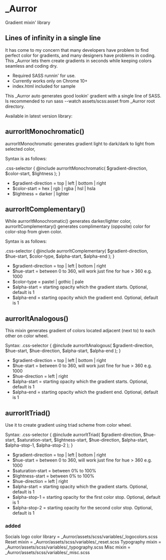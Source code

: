 # _Aurror
Gradient mixin' library

## Lines of infinity in a single line
It has come to my concern that many developers have problem to find perfect color for gradients, and many designers have problems in coding. This _Aurror lets them create gradients in seconds while keeping colors seamless and coding dry.

* Required SASS runnin' for use.
* Currently works only on Chrome 10+
* index.html included for sample

This _Aurror auto generates good lookin' gradient with a single line of SASS.
Is recommended to run sass --watch assets/scss:asset from _Aurror root directory.

Available in latest version library:

## aurrorItMonochromatic()
aurrorItMonochromatic generates gradient light to dark/dark to light from selected color, 

Syntax is as follows:

.css-selector {
	@include aurrorItMonochromatic( $gradient-direction, $color-start, $lightness );
}


* $gradient-direction = top | left | bottom | right
* $color-start = hex | rgb | rgba | hsl | hsla
* $lightness = darker | lighter 


## aurrorItComplementary()
While aurrorItMonochromatic() generates darker/lighter color,
aurrorItComplementary() generates complimentary (opposite) color for color-stop from given color.

Syntax is as follows:

.css-selector {
	@include aurrorItComplementary( $gradient-direction, $hue-start, $color-type, $alpha-start, $alpha-end );
}


* $gradient-direction = top | left | bottom | right
* $hue-start =  between 0 to 360, will work just fine for hue > 360 e.g. 1000
* $color-type = pastel | gothic | pale
* $alpha-start = starting opacity which the gradient starts. Optional, default is 1
* $alpha-end = starting opacity which the gradient end. Optional, default is 1

## aurrorItAnalogous()
This mixin generates gradient of colors located adjacent (next to) to each other on color wheel.

Syntax:
.css-selector {
	@include aurrorItAnalogous( $gradient-direction, $hue-start, $hue-direction, $alpha-start, $alpha-end );
}

* $gradient-direction = top | left | bottom | right
* $hue-start =  between 0 to 360, will work just fine for hue > 360 e.g. 1000
* $hue-direction = left | right
* $alpha-start = starting opacity which the gradient starts. Optional, default is 1
* $alpha-end = starting opacity which the gradient end. Optional, default is 1

## aurrorItTriad()
Use it to create gradient using triad scheme from color wheel.

Syntax:
.css-selector {
	@include aurrorItTriad( $gradient-direction, $hue-start, $saturation-start, $lightness-start, $hue-direction, $alpha-start, $alpha-stop-1, $alpha-stop-2 );
}

* $gradient-direction = top | left | bottom | right
* $hue-start =  between 0 to 360, will work just fine for hue > 360 e.g. 1000
* $saturation-start = between 0% to 100%
* $lightness-start = between 0% to 100%
* $hue-direction = left | right
* $alpha-start = starting opacity which the gradient starts. Optional, default is 1
* $alpha-stop-1 = starting opacity for the first color stop. Optional, default is 1
* $alpha-stop-2 = starting opacity for the second color stop. Optional, default is 1

### added
Socials logo color library = _Aurror/assets/scss/variables/_logocolors.scss
Reset mixin = _Aurror/assets/scss/variables/_reset.scss
Typography mixin = _Aurror/assets/scss/variables/_typography.scss
Misc mixin = _Aurror/assets/scss/variables/_misc.scss
